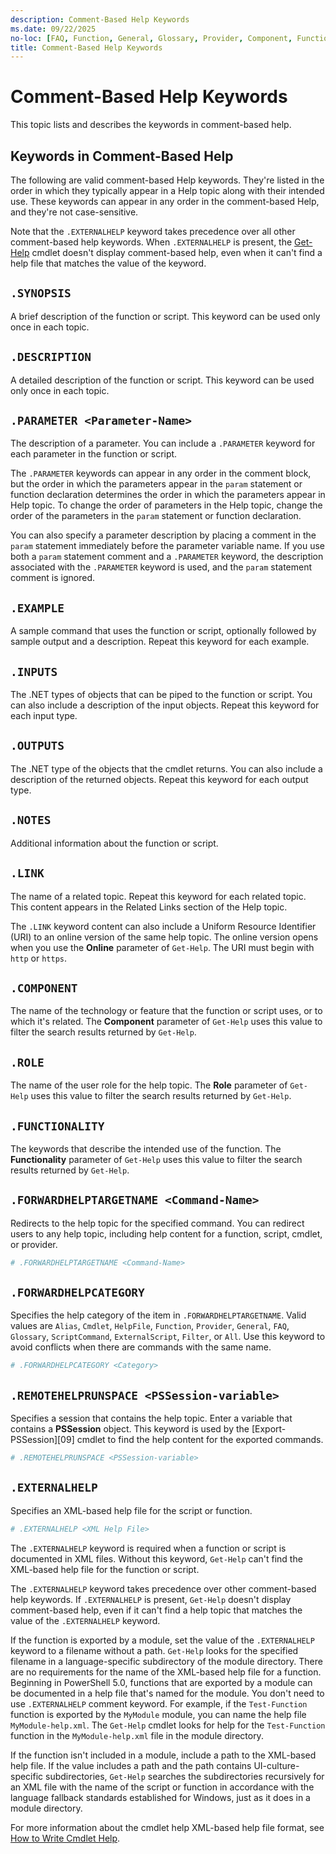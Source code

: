 ```yaml
---
description: Comment-Based Help Keywords
ms.date: 09/22/2025
no-loc: [FAQ, Function, General, Glossary, Provider, Component, Functionality, Role]
title: Comment-Based Help Keywords
---
```

# Comment-Based Help Keywords

This topic lists and describes the keywords in comment-based help.

## Keywords in Comment-Based Help

The following are valid comment-based Help keywords. They're listed in the order in which they
typically appear in a Help topic along with their intended use. These keywords can appear in any
order in the comment-based Help, and they're not case-sensitive.

Note that the `.EXTERNALHELP` keyword takes precedence over all other comment-based help keywords.
When `.EXTERNALHELP` is present, the [Get-Help][02] cmdlet doesn't display comment-based help, even
when it can't find a help file that matches the value of the keyword.

## `.SYNOPSIS`

A brief description of the function or script. This keyword can be used only once in each topic.

## `.DESCRIPTION`

A detailed description of the function or script. This keyword can be used only once in each topic.

## `.PARAMETER <Parameter-Name>`

The description of a parameter. You can include a `.PARAMETER` keyword for each parameter in the
function or script.

The `.PARAMETER` keywords can appear in any order in the comment block, but the order in which the
parameters appear in the `param` statement or function declaration determines the order in which the
parameters appear in Help topic. To change the order of parameters in the Help topic, change the
order of the parameters in the `param` statement or function declaration.

You can also specify a parameter description by placing a comment in the `param` statement
immediately before the parameter variable name. If you use both a `param` statement comment and a
`.PARAMETER` keyword, the description associated with the `.PARAMETER` keyword is used, and the
`param` statement comment is ignored.

## `.EXAMPLE`

A sample command that uses the function or script, optionally followed by sample output and a
description. Repeat this keyword for each example.

## `.INPUTS`

The .NET types of objects that can be piped to the function or script. You can also include a
description of the input objects. Repeat this keyword for each input type.

## `.OUTPUTS`

The .NET type of the objects that the cmdlet returns. You can also include a description of the
returned objects. Repeat this keyword for each output type.

## `.NOTES`

Additional information about the function or script.

## `.LINK`

The name of a related topic. Repeat this keyword for each related topic. This content appears in the
Related Links section of the Help topic.

The `.LINK` keyword content can also include a Uniform Resource Identifier (URI) to an online
version of the same help topic. The online version opens when you use the **Online** parameter of
`Get-Help`. The URI must begin with `http` or `https`.

## `.COMPONENT`

The name of the technology or feature that the function or script uses, or to which it's related.
The **Component** parameter of `Get-Help` uses this value to filter the search results returned by
`Get-Help`.

## `.ROLE`

The name of the user role for the help topic. The **Role** parameter of `Get-Help` uses this value
to filter the search results returned by `Get-Help`.

## `.FUNCTIONALITY`

The keywords that describe the intended use of the function. The **Functionality** parameter of
`Get-Help` uses this value to filter the search results returned by `Get-Help`.

## `.FORWARDHELPTARGETNAME <Command-Name>`

Redirects to the help topic for the specified command. You can redirect users to any help topic,
including help content for a function, script, cmdlet, or provider.

```powershell
# .FORWARDHELPTARGETNAME <Command-Name>
```

## `.FORWARDHELPCATEGORY`

Specifies the help category of the item in `.FORWARDHELPTARGETNAME`. Valid values are `Alias`,
`Cmdlet`, `HelpFile`, `Function`, `Provider`, `General`, `FAQ`, `Glossary`, `ScriptCommand`,
`ExternalScript`, `Filter`, or `All`. Use this keyword to avoid conflicts when there are commands
with the same name.

```powershell
# .FORWARDHELPCATEGORY <Category>
```

## `.REMOTEHELPRUNSPACE <PSSession-variable>`

Specifies a session that contains the help topic. Enter a variable that contains a **PSSession**
object. This keyword is used by the [Export-PSSession][09] cmdlet to find the help content for the
exported commands.

```powershell
# .REMOTEHELPRUNSPACE <PSSession-variable>
```

## `.EXTERNALHELP`

Specifies an XML-based help file for the script or function.

```powershell
# .EXTERNALHELP <XML Help File>
```

The `.EXTERNALHELP` keyword is required when a function or script is documented in XML files.
Without this keyword, `Get-Help` can't find the XML-based help file for the function or script.

The `.EXTERNALHELP` keyword takes precedence over other comment-based help keywords. If
`.EXTERNALHELP` is present, `Get-Help` doesn't display comment-based help, even if it can't find a
help topic that matches the value of the `.EXTERNALHELP` keyword.

If the function is exported by a module, set the value of the `.EXTERNALHELP` keyword to a filename
without a path. `Get-Help` looks for the specified filename in a language-specific subdirectory of
the module directory. There are no requirements for the name of the XML-based help file for a
function. Beginning in PowerShell 5.0, functions that are exported by a module can be documented in
a help file that's named for the module. You don't need to use `.EXTERNALHELP` comment keyword. For
example, if the `Test-Function` function is exported by the `MyModule` module, you can name the help
file `MyModule-help.xml`. The `Get-Help` cmdlet looks for help for the `Test-Function` function in
the `MyModule-help.xml` file in the module directory.

If the function isn't included in a module, include a path to the XML-based help file. If the value
includes a path and the path contains UI-culture-specific subdirectories, `Get-Help` searches the
subdirectories recursively for an XML file with the name of the script or function in accordance
with the language fallback standards established for Windows, just as it does in a module directory.

For more information about the cmdlet help XML-based help file format, see
[How to Write Cmdlet Help][01].

<!-- link references -->
[01]: ./writing-help-for-windows-powershell-cmdlets.md
[02]: /powershell/module/Microsoft.PowerShell.Core/Get-Help
